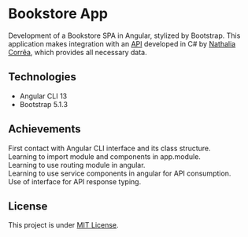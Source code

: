 <h1>Bookstore App</h1>
<p>Development of a Bookstore SPA in Angular, stylized by Bootstrap. This application makes integration with an <a href="https://github.com/naatscs/DIO-LiveCoding-Api-GETProducts">API</a> developed in C# by <a href="https://github.com/naatscs">Nathalia Corrêa</a>, which provides all necessary data.</p>
<h2>Technologies</h2>
<ul>
    <li>Angular CLI 13</li>
    <li>Bootstrap 5.1.3</li>
</ul>
<h2>Achievements</h2>
<p>First contact with Angular CLI interface and its class structure.<br>
Learning to import module and components in app.module.<br>
Learning to use routing module in angular.<br>
Learning to use service components in angular for API consumption.<br>
Use of interface for API response typing.</p>
<h2>License</h2>
<p>This project is under <a href="">MIT License</a>.</p>